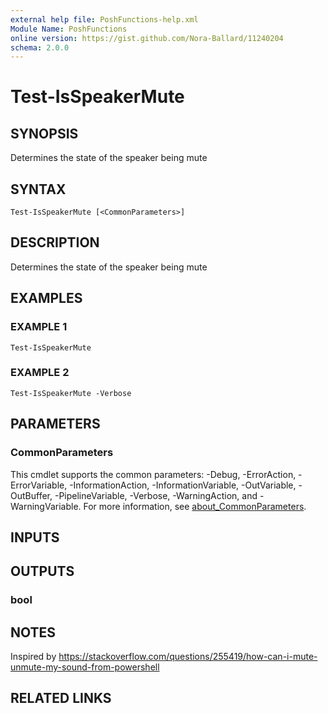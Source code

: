 ```yaml
---
external help file: PoshFunctions-help.xml
Module Name: PoshFunctions
online version: https://gist.github.com/Nora-Ballard/11240204
schema: 2.0.0
---
```


# Test-IsSpeakerMute

## SYNOPSIS
Determines the state of the speaker being mute

## SYNTAX

```
Test-IsSpeakerMute [<CommonParameters>]
```

## DESCRIPTION
Determines the state of the speaker being mute

## EXAMPLES

### EXAMPLE 1
```
Test-IsSpeakerMute
```

### EXAMPLE 2
```
Test-IsSpeakerMute -Verbose
```

## PARAMETERS

### CommonParameters
This cmdlet supports the common parameters: -Debug, -ErrorAction, -ErrorVariable, -InformationAction, -InformationVariable, -OutVariable, -OutBuffer, -PipelineVariable, -Verbose, -WarningAction, and -WarningVariable. For more information, see [about_CommonParameters](http://go.microsoft.com/fwlink/?LinkID=113216).

## INPUTS

## OUTPUTS

### bool
## NOTES
Inspired by https://stackoverflow.com/questions/255419/how-can-i-mute-unmute-my-sound-from-powershell

## RELATED LINKS
